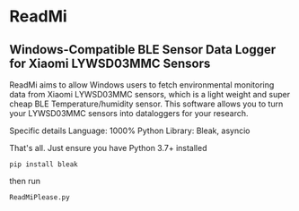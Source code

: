 # ReadMi
## Windows-Compatible BLE Sensor Data Logger for Xiaomi LYWSD03MMC Sensors

ReadMi aims to allow Windows users to fetch environmental monitoring data from Xiaomi LYWSD03MMC sensors, which is a light weight and super cheap BLE Temperature/humidity sensor. This software allows you to turn your LYWSD03MMC sensors into dataloggers for your research.

Specific details
Language: 1000% Python
Library: Bleak, asyncio

That's all. Just ensure you have Python 3.7+ installed

```
pip install bleak
```

then run
```
ReadMiPlease.py
```
